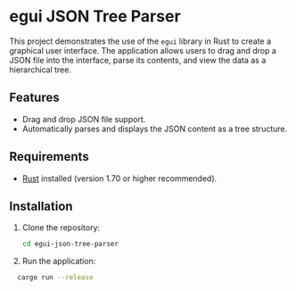 # egui JSON Tree Parser

This project demonstrates the use of the `egui` library in Rust to create a graphical user interface. The application allows users to drag and drop a JSON file into the interface, parse its contents, and view the data as a hierarchical tree.

## Features

- Drag and drop JSON file support.
- Automatically parses and displays the JSON content as a tree structure.
## Requirements

- [Rust](https://www.rust-lang.org/) installed (version 1.70 or higher recommended).

## Installation

1. Clone the repository:
   ```bash
   cd egui-json-tree-parser
2. Run the application:

 ```bash
   cargo run --release